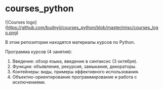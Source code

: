 courses_python
==============

![Courses logo]
(https://github.com/budnyjj/courses_python/blob/master/misc/courses_logo.png)

В этом репозитории находятся материалы курсов по Python.

Программа курсов (4 занятия):
1. Введение: обзор языка, введение в синтаксис (3 октября).
2. Функции: объявление, рекурсия, замыкания, декораторы.
3. Контейнеры: виды, примеры эффективного использования.
4. Объектно-ориентирование программирование и работа с исключениями. 
